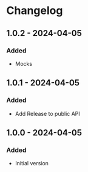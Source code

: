 # Changelog
## 1.0.2 - 2024-04-05
### Added
- Mocks

## 1.0.1 - 2024-04-05
### Added
- Add Release to public API

## 1.0.0 - 2024-04-05
### Added
- Initial version

